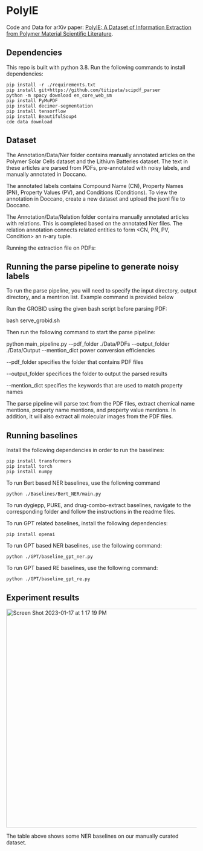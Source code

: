# PolyIE

Code and Data for arXiv paper: [PolyIE: A Dataset of Information Extraction from Polymer Material Scientific Literature](https://arxiv.org/abs/2311.07715).

## Dependencies
This repo is built with python 3.8. Run the following commands to install dependencies:
```shell
pip install -r ./requirements.txt
pip install git+https://github.com/titipata/scipdf_parser
python -m spacy download en_core_web_sm
pip install PyMuPDF
pip install decimer-segmentation
pip install tensorflow
pip install BeautifulSoup4
cde data download
```
## Dataset
The Annotation/Data/Ner folder contains manually annotated articles on the Polymer Solar Cells dataset and the Lithium Batteries dataset. The text in these articles are parsed from PDFs, pre-annotated with noisy labels, and manually annotated in Doccano.

The annotated labels contains Compound Name (CN), Property Names (PN), Property Values (PV), and Conditions (Conditions). To view the annotation in Doccano, create a new dataset and upload the jsonl file to Doccano.

The Annotation/Data/Relation folder contains manually annotated articles with relations. This is completed based on the annotated Ner files. The relation annotation connects related entities to form <CN, PN, PV, Condition> an n-ary tuple.

Running the extraction file on PDFs:


## Running the parse pipeline to generate noisy labels
To run the parse pipeline, you will need to specify the input directory, output directory, and a mentrion list. Example command is provided below

Run the GROBID using the given bash script before parsing PDF:

bash serve_grobid.sh

Then run the following command to start the parse pipeline: 

python main_pipeline.py --pdf_folder ./Data/PDFs --output_folder ./Data/Output --mention_dict power conversion efficiencies

--pdf_folder specifies the folder that contains PDF files

--output_folder specifices the folder to output the parsed results 

--mention_dict specifies the keywords that are used to match property names

The parse pipeline will parse text from the PDF files, extract chemical name mentions, property name mentions, and property value mentions. In addition, it will also extract all molecular images from the PDF files.

## Running baselines
Install the following dependencies in order to run the baselines:
```
pip install transformers
pip install torch
pip install numpy 
```

To run Bert based NER baselines, use the following command
```
python ./Baselines/Bert_NER/main.py
```

To run dygiepp, PURE, and drug-combo-extract baselines, navigate to the corresponding folder and follow the instructions in the readme files. 

To run GPT related baselines, install the following dependencies:
```
pip install openai
```
To run GPT based NER baselines, use the following command:
```
python ./GPT/baseline_gpt_ner.py
```

To run GPT based RE baselines, use the following command:
```
python ./GPT/baseline_gpt_re.py
```

## Experiment results

<img width="579" alt="Screen Shot 2023-01-17 at 1 17 19 PM" src="https://user-images.githubusercontent.com/62039540/213014236-a77d0b16-a567-4777-b215-521265acb10a.png">

The table above shows some NER baselines on our manually curated dataset.


